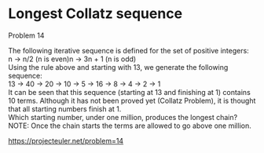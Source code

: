 # Longest Collatz sequence

Problem 14   

The following iterative sequence is defined for the set of positive integers:  
n → n/2 (n is even)n → 3n + 1 (n is odd)  
Using the rule above and starting with 13, we generate the following sequence:  
13 → 40 → 20 → 10 → 5 → 16 → 8 → 4 → 2 → 1  
It can be seen that this sequence (starting at 13 and finishing at 1) contains 10 terms. Although it has not been proved yet (Collatz Problem), it is thought that all starting numbers finish at 1.  
Which starting number, under one million, produces the longest chain?  
NOTE: Once the chain starts the terms are allowed to go above one million.  


https://projecteuler.net/problem=14
